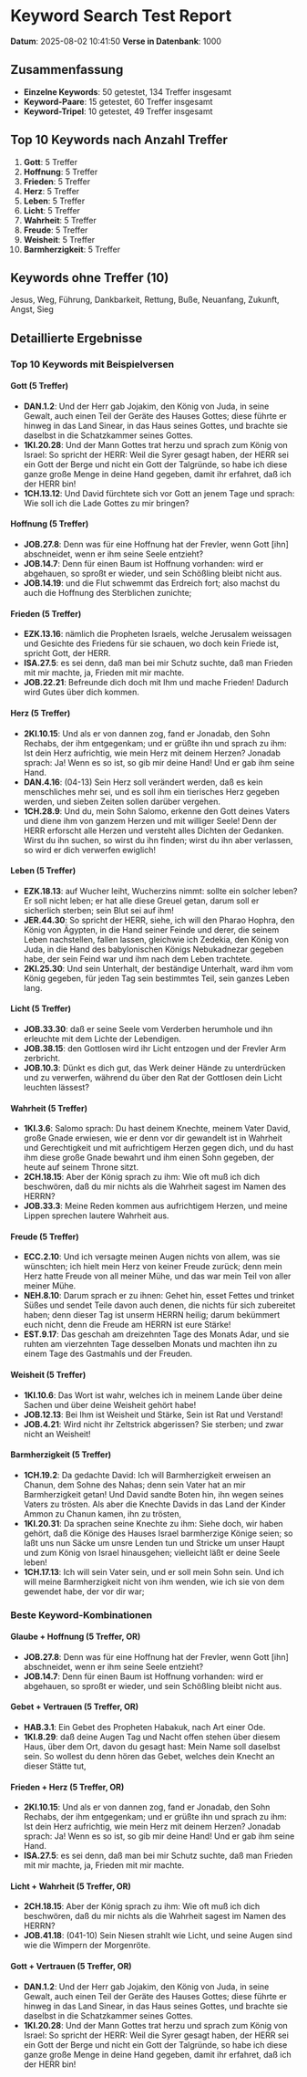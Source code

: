 # Keyword Search Test Report

**Datum**: 2025-08-02 10:41:50
**Verse in Datenbank**: 1000

## Zusammenfassung

- **Einzelne Keywords**: 50 getestet, 134 Treffer insgesamt
- **Keyword-Paare**: 15 getestet, 60 Treffer insgesamt
- **Keyword-Tripel**: 10 getestet, 49 Treffer insgesamt

## Top 10 Keywords nach Anzahl Treffer

1. **Gott**: 5 Treffer
2. **Hoffnung**: 5 Treffer
3. **Frieden**: 5 Treffer
4. **Herz**: 5 Treffer
5. **Leben**: 5 Treffer
6. **Licht**: 5 Treffer
7. **Wahrheit**: 5 Treffer
8. **Freude**: 5 Treffer
9. **Weisheit**: 5 Treffer
10. **Barmherzigkeit**: 5 Treffer

## Keywords ohne Treffer (10)

Jesus, Weg, Führung, Dankbarkeit, Rettung, Buße, Neuanfang, Zukunft, Angst, Sieg

## Detaillierte Ergebnisse

### Top 10 Keywords mit Beispielversen

#### Gott (5 Treffer)

- **DAN.1.2**: Und der Herr gab Jojakim, den König von Juda, in seine Gewalt, auch einen Teil der Geräte des Hauses Gottes; diese führte er hinweg in das Land Sinear, in das Haus seines Gottes, und brachte sie daselbst in die Schatzkammer seines Gottes.
- **1KI.20.28**: Und der Mann Gottes trat herzu und sprach zum König von Israel: So spricht der HERR: Weil die Syrer gesagt haben, der HERR sei ein Gott der Berge und nicht ein Gott der Talgründe, so habe ich diese ganze große Menge in deine Hand gegeben, damit ihr erfahret, daß ich der HERR bin!
- **1CH.13.12**: Und David fürchtete sich vor Gott an jenem Tage und sprach: Wie soll ich die Lade Gottes zu mir bringen?

#### Hoffnung (5 Treffer)

- **JOB.27.8**: Denn was für eine Hoffnung hat der Frevler, wenn Gott [ihn] abschneidet, wenn er ihm seine Seele entzieht?
- **JOB.14.7**: Denn für einen Baum ist Hoffnung vorhanden: wird er abgehauen, so sproßt er wieder, und sein Schößling bleibt nicht aus.
- **JOB.14.19**: und die Flut schwemmt das Erdreich fort; also machst du auch die Hoffnung des Sterblichen zunichte;

#### Frieden (5 Treffer)

- **EZK.13.16**: nämlich die Propheten Israels, welche Jerusalem weissagen und Gesichte des Friedens für sie schauen, wo doch kein Friede ist, spricht Gott, der HERR.
- **ISA.27.5**: es sei denn, daß man bei mir Schutz suchte, daß man Frieden mit mir machte, ja, Frieden mit mir machte.
- **JOB.22.21**: Befreunde dich doch mit Ihm und mache Frieden! Dadurch wird Gutes über dich kommen.

#### Herz (5 Treffer)

- **2KI.10.15**: Und als er von dannen zog, fand er Jonadab, den Sohn Rechabs, der ihm entgegenkam; und er grüßte ihn und sprach zu ihm: Ist dein Herz aufrichtig, wie mein Herz mit deinem Herzen? Jonadab sprach: Ja! Wenn es so ist, so gib mir deine Hand! Und er gab ihm seine Hand.
- **DAN.4.16**: (04-13) Sein Herz soll verändert werden, daß es kein menschliches mehr sei, und es soll ihm ein tierisches Herz gegeben werden, und sieben Zeiten sollen darüber vergehen.
- **1CH.28.9**: Und du, mein Sohn Salomo, erkenne den Gott deines Vaters und diene ihm von ganzem Herzen und mit williger Seele! Denn der HERR erforscht alle Herzen und versteht alles Dichten der Gedanken. Wirst du ihn suchen, so wirst du ihn finden; wirst du ihn aber verlassen, so wird er dich verwerfen ewiglich!

#### Leben (5 Treffer)

- **EZK.18.13**: auf Wucher leiht, Wucherzins nimmt: sollte ein solcher leben? Er soll nicht leben; er hat alle diese Greuel getan, darum soll er sicherlich sterben; sein Blut sei auf ihm!
- **JER.44.30**: So spricht der HERR, siehe, ich will den Pharao Hophra, den König von Ägypten, in die Hand seiner Feinde und derer, die seinem Leben nachstellen, fallen lassen, gleichwie ich Zedekia, den König von Juda, in die Hand des babylonischen Königs Nebukadnezar gegeben habe, der sein Feind war und ihm nach dem Leben trachtete.
- **2KI.25.30**: Und sein Unterhalt, der beständige Unterhalt, ward ihm vom König gegeben, für jeden Tag sein bestimmtes Teil, sein ganzes Leben lang.

#### Licht (5 Treffer)

- **JOB.33.30**: daß er seine Seele vom Verderben herumhole und ihn erleuchte mit dem Lichte der Lebendigen.
- **JOB.38.15**: den Gottlosen wird ihr Licht entzogen und der Frevler Arm zerbricht.
- **JOB.10.3**: Dünkt es dich gut, das Werk deiner Hände zu unterdrücken und zu verwerfen, während du über den Rat der Gottlosen dein Licht leuchten lässest?

#### Wahrheit (5 Treffer)

- **1KI.3.6**: Salomo sprach: Du hast deinem Knechte, meinem Vater David, große Gnade erwiesen, wie er denn vor dir gewandelt ist in Wahrheit und Gerechtigkeit und mit aufrichtigem Herzen gegen dich, und du hast ihm diese große Gnade bewahrt und ihm einen Sohn gegeben, der heute auf seinem Throne sitzt.
- **2CH.18.15**: Aber der König sprach zu ihm: Wie oft muß ich dich beschwören, daß du mir nichts als die Wahrheit sagest im Namen des HERRN?
- **JOB.33.3**: Meine Reden kommen aus aufrichtigem Herzen, und meine Lippen sprechen lautere Wahrheit aus.

#### Freude (5 Treffer)

- **ECC.2.10**: Und ich versagte meinen Augen nichts von allem, was sie wünschten; ich hielt mein Herz von keiner Freude zurück; denn mein Herz hatte Freude von all meiner Mühe, und das war mein Teil von aller meiner Mühe.
- **NEH.8.10**: Darum sprach er zu ihnen: Gehet hin, esset Fettes und trinket Süßes und sendet Teile davon auch denen, die nichts für sich zubereitet haben; denn dieser Tag ist unserm HERRN heilig; darum bekümmert euch nicht, denn die Freude am HERRN ist eure Stärke!
- **EST.9.17**: Das geschah am dreizehnten Tage des Monats Adar, und sie ruhten am vierzehnten Tage desselben Monats und machten ihn zu einem Tage des Gastmahls und der Freuden.

#### Weisheit (5 Treffer)

- **1KI.10.6**: Das Wort ist wahr, welches ich in meinem Lande über deine Sachen und über deine Weisheit gehört habe!
- **JOB.12.13**: Bei Ihm ist Weisheit und Stärke, Sein ist Rat und Verstand!
- **JOB.4.21**: Wird nicht ihr Zeltstrick abgerissen? Sie sterben; und zwar nicht an Weisheit!

#### Barmherzigkeit (5 Treffer)

- **1CH.19.2**: Da gedachte David: Ich will Barmherzigkeit erweisen an Chanun, dem Sohne des Nahas; denn sein Vater hat an mir Barmherzigkeit getan! Und David sandte Boten hin, ihn wegen seines Vaters zu trösten. Als aber die Knechte Davids in das Land der Kinder Ammon zu Chanun kamen, ihn zu trösten,
- **1KI.20.31**: Da sprachen seine Knechte zu ihm: Siehe doch, wir haben gehört, daß die Könige des Hauses Israel barmherzige Könige seien; so laßt uns nun Säcke um unsre Lenden tun und Stricke um unser Haupt und zum König von Israel hinausgehen; vielleicht läßt er deine Seele leben!
- **1CH.17.13**: Ich will sein Vater sein, und er soll mein Sohn sein. Und ich will meine Barmherzigkeit nicht von ihm wenden, wie ich sie von dem gewendet habe, der vor dir war;

### Beste Keyword-Kombinationen

#### Glaube + Hoffnung (5 Treffer, OR)

- **JOB.27.8**: Denn was für eine Hoffnung hat der Frevler, wenn Gott [ihn] abschneidet, wenn er ihm seine Seele entzieht?
- **JOB.14.7**: Denn für einen Baum ist Hoffnung vorhanden: wird er abgehauen, so sproßt er wieder, und sein Schößling bleibt nicht aus.

#### Gebet + Vertrauen (5 Treffer, OR)

- **HAB.3.1**: Ein Gebet des Propheten Habakuk, nach Art einer Ode.
- **1KI.8.29**: daß deine Augen Tag und Nacht offen stehen über diesem Haus, über dem Ort, davon du gesagt hast: Mein Name soll daselbst sein. So wollest du denn hören das Gebet, welches dein Knecht an dieser Stätte tut,

#### Frieden + Herz (5 Treffer, OR)

- **2KI.10.15**: Und als er von dannen zog, fand er Jonadab, den Sohn Rechabs, der ihm entgegenkam; und er grüßte ihn und sprach zu ihm: Ist dein Herz aufrichtig, wie mein Herz mit deinem Herzen? Jonadab sprach: Ja! Wenn es so ist, so gib mir deine Hand! Und er gab ihm seine Hand.
- **ISA.27.5**: es sei denn, daß man bei mir Schutz suchte, daß man Frieden mit mir machte, ja, Frieden mit mir machte.

#### Licht + Wahrheit (5 Treffer, OR)

- **2CH.18.15**: Aber der König sprach zu ihm: Wie oft muß ich dich beschwören, daß du mir nichts als die Wahrheit sagest im Namen des HERRN?
- **JOB.41.18**: (041-10) Sein Niesen strahlt wie Licht, und seine Augen sind wie die Wimpern der Morgenröte.

#### Gott + Vertrauen (5 Treffer, OR)

- **DAN.1.2**: Und der Herr gab Jojakim, den König von Juda, in seine Gewalt, auch einen Teil der Geräte des Hauses Gottes; diese führte er hinweg in das Land Sinear, in das Haus seines Gottes, und brachte sie daselbst in die Schatzkammer seines Gottes.
- **1KI.20.28**: Und der Mann Gottes trat herzu und sprach zum König von Israel: So spricht der HERR: Weil die Syrer gesagt haben, der HERR sei ein Gott der Berge und nicht ein Gott der Talgründe, so habe ich diese ganze große Menge in deine Hand gegeben, damit ihr erfahret, daß ich der HERR bin!

